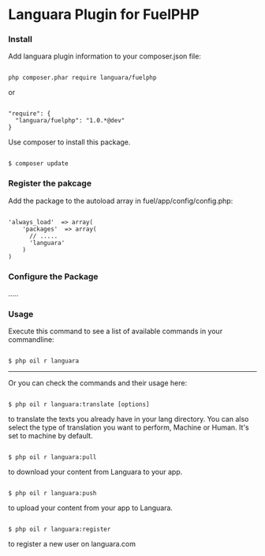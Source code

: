 Languara Plugin for FuelPHP
========================

<h3>Install</h3>

Add languara plugin information to your composer.json file:

<pre><code>
php composer.phar require languara/fuelphp
</pre></code>

or 

<pre><code>
"require": {
  "languara/fuelphp": "1.0.*@dev"
}
</code></pre>

Use composer to install this package.

<pre><code>
$ composer update
</code></pre>

<h3>Register the pakcage</h3>

Add the package to the autoload array in fuel/app/config/config.php:

<pre><code>
'always_load'  => array(
    'packages'  => array(
      // .....
      'languara'
    )
)
</pre></code>

<h3>Configure the Package</h3>

.....

<h3>Usage</h3>

Execute this command to see a list of available commands in your commandline:

<pre><code>
$ php oil r languara
</code></pre>

--------------------

Or you can check the commands and their usage here:

<pre><code>
$ php oil r languara:translate [options]
</code></pre>

to translate the texts you already have in your lang directory. You can also select the type of translation you want to perform, Machine or Human. It's set to machine by default.

<pre><code>
$ php oil r languara:pull
</code></pre>

to download your content from Languara to your app.

<pre><code>
$ php oil r languara:push
</code></pre>

to upload your content from your app to Languara.


<pre><code>
$ php oil r languara:register
</code></pre>

to register a new user on languara.com
